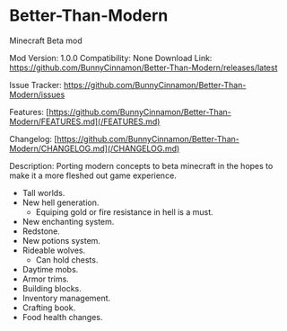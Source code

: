 # Better-Than-Modern
Minecraft Beta mod

Mod Version: 1.0.0
Compatibility: None
Download Link: https://github.com/BunnyCinnamon/Better-Than-Modern/releases/latest

Issue Tracker: https://github.com/BunnyCinnamon/Better-Than-Modern/issues

Features: [https://github.com/BunnyCinnamon/Better-Than-Modern/FEATURES.md](/FEATURES.md)

Changelog: [https://github.com/BunnyCinnamon/Better-Than-Modern/CHANGELOG.md](/CHANGELOG.md)

Description: Porting modern concepts to beta minecraft in the hopes to make it a more fleshed out game experience.
- Tall worlds.
- New hell generation.
   - Equiping gold or fire resistance in hell is a must.
- New enchanting system.
- Redstone.
- New potions system.
- Rideable wolves.
   - Can hold chests.
- Daytime mobs.
- Armor trims.
- Building blocks.
- Inventory management.
- Crafting book.
- Food health changes.

